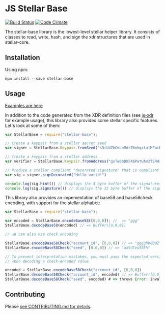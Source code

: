 # JS Stellar Base

[![Build Status](https://travis-ci.org/stellar/js-stellar-base.svg)](https://travis-ci.org/stellar/js-stellar-base)
[![Code Climate](https://codeclimate.com/github/stellar/js-stellar-base/badges/gpa.svg)](https://codeclimate.com/github/stellar/js-stellar-base)

The stellar-base library is the lowest-level stellar helper library.  It consists of classes
to read, write, hash, and sign the xdr structures that are used in stellar-core.

## Installation

Using npm:

```shell
npm install --save stellar-base
```

## Usage

[Examples are here](examples)

In addition to the code generated from the XDR definition files (see [js-xdr](https://github.com/stellar/js-xdr) for example usage), this library also provides some stellar specific features.  Let's look at some of them:


```javascript
var StellarBase = require("stellar-base");

// Create a keypair from a stellar secret seed
var signer = StellarBase.Keypair.fromSeed("s3tUdZbCmLoMdrZ6nhqztatMFaiD85P54oVj93g1NeSBwWQpTnE");

// Create a keypair from a stellar address
var verifier = StellarBase.Keypair.fromAddress("gsTe6bDX54bPwtUAm2TER4shBF8nQNVtEvB8fmRkRoWvq3Y8XmY")

// Produce a stellar compliant "decorated signature" that is compliant with stellar transactions
var sig = signer.signDecorated("Hello world!") 

console.log(sig.hint()) // displays the 4 byte buffer of the signatures public key "hint"
console.log(sig.signature()) // displays the 32 byte buffer of the signature

```

This library also provides an impementation of base58 and base58check encoding, with support for the stellar alphabet:

```javascript
var StellarBase = require("stellar-base");

var encoded = StellarBase.encodeBase58([0,0,0]); //  => "ggg"
StellarBase.decodeBase58(encoded) // => Buffer([0,0,0])

// we can also use check encoding

StellarBase.encodeBase58Check("account_id", [0,0,0]) // => "gggghbdQd2"
StellarBase.encodeBase58Check("seed", [0,0,0]) // => "aX9UTew55Eh"

// To prevent interpretation mistakes, you must pass the expected version byte
// when decoding a check-encoded value

encoded = StellarBase.encodeBase58Check("account_id", [0,0,0])
StellarBase.decodeBase58Check("account_id", encoded) // => Buffer([0,0,0])
StellarBase.decodeBase58Check("seed", encoded) # => throws Error: invalid version byte.  expected 0, got 33

```

## Contributing

Please [see CONTRIBUTING.md for details](CONTRIBUTING.md).
